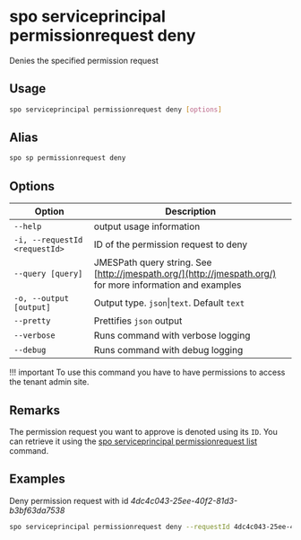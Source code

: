 # spo serviceprincipal permissionrequest deny

Denies the specified permission request

## Usage

```sh
spo serviceprincipal permissionrequest deny [options]
```

## Alias

```sh
spo sp permissionrequest deny
```

## Options

Option|Description
------|-----------
`--help`|output usage information
`-i, --requestId <requestId>`|ID of the permission request to deny
`--query [query]`|JMESPath query string. See [http://jmespath.org/](http://jmespath.org/) for more information and examples
`-o, --output [output]`|Output type. `json`&#x7c;`text`. Default `text`
`--pretty`|Prettifies `json` output
`--verbose`|Runs command with verbose logging
`--debug`|Runs command with debug logging

!!! important
    To use this command you have to have permissions to access the tenant admin site.

## Remarks

The permission request you want to approve is denoted using its `ID`. You can retrieve it using the [spo serviceprincipal permissionrequest list](./serviceprincipal-permissionrequest-list.md) command.

## Examples

Deny permission request with id _4dc4c043-25ee-40f2-81d3-b3bf63da7538_

```sh
spo serviceprincipal permissionrequest deny --requestId 4dc4c043-25ee-40f2-81d3-b3bf63da7538
```